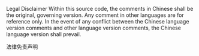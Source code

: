 Legal Disclaimer
Within this source code, the comments in Chinese shall be the original, governing version. Any comment in other languages are for reference only. In the event of any conflict between the Chinese language version comments and other language version comments, the Chinese language version shall prevail.

法律免责声明
